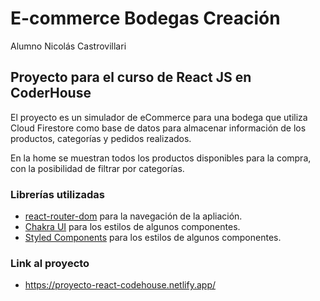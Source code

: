 # E-commerce Bodegas Creación

Alumno Nicolás Castrovillari

## Proyecto para el curso de React JS en CoderHouse

El proyecto es un simulador de eCommerce para una bodega que utiliza Cloud Firestore como base de datos para almacenar información de los productos, categorías y pedidos realizados.

En la home se muestran todos los productos disponibles para la compra, con la posibilidad de filtrar por categorías. 

### Librerías utilizadas

- [react-router-dom](https://github.com/remix-run/react-router#readme) para la navegación de la apliación.
- [Chakra UI](https://chakra-ui.com/) para los estilos de algunos componentes.
- [Styled Components](https://styled-components.com/) para los estilos de algunos componentes.

### Link al proyecto 

- https://proyecto-react-codehouse.netlify.app/

